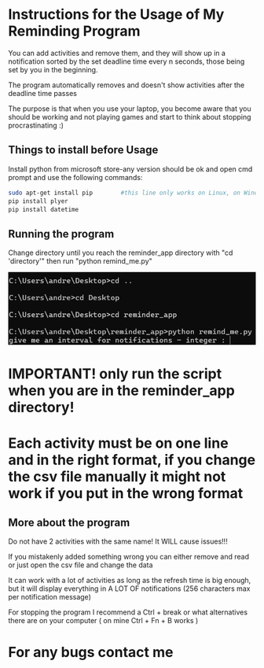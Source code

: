 # Instructions for the Usage of My Reminding Program

You can add activities and remove them, and they will show up in a notification sorted by the set deadline time every n seconds, those being set by you in the beginning.

The program automatically removes and doesn't show activities after the deadline time passes

The purpose is that when you use your laptop, you become aware that you should be working and not playing games and start to think about stopping procrastinating :)

## Things to install before Usage

Install python from microsoft store-any version should be ok and open cmd prompt and use the following commands: 

```bash
sudo apt-get install pip        #this line only works on Linux, on Windows you might already have it, if not you have to install it
pip install plyer
pip install datetime
```
## Running the program

Change directory until you reach the reminder_app directory with "cd 'directory'" then run "python remind_me.py"

![Exemplu2](https://github.com/0catalin/reminder_app/blob/master/exemplu2.png)

# IMPORTANT! only run the script when you are in the reminder_app directory!

# Each activity must be on one line and in the right format, if you change the csv file manually it might not work if you put in the wrong format

## More about the program

Do not have 2 activities with the same name! It WILL cause issues!!!

If you mistakenly added something wrong you can either remove and read or just open the csv file and change the data

It can work with a lot of activities as long as the refresh time is big enough, but it will display everything in A LOT OF notifications (256 characters max per notification message) 

For stopping the program I recommend a Ctrl + break or what alternatives there are on your computer ( on mine Ctrl + Fn + B works )

# For any bugs contact me